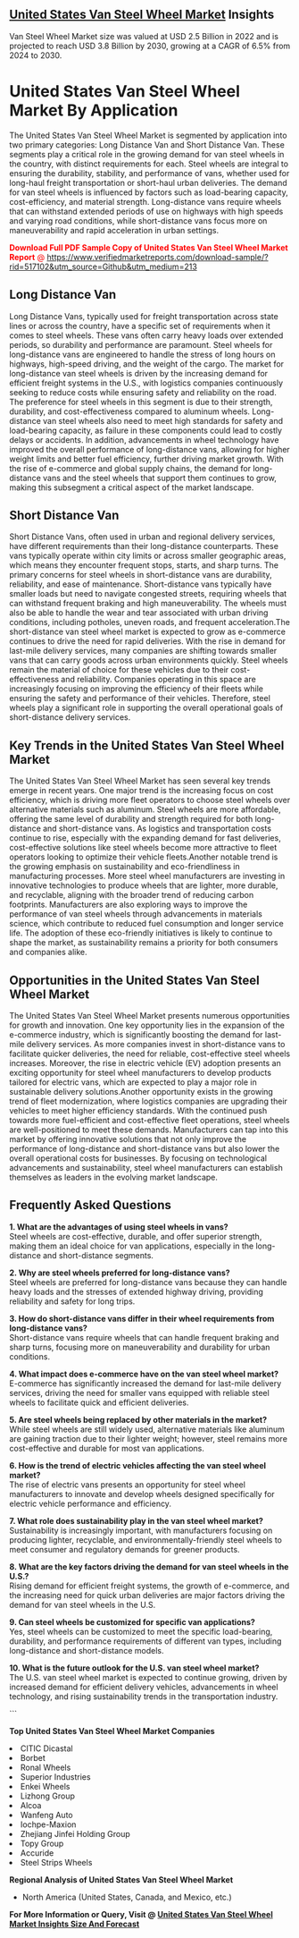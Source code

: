 <h2><a href="https://www.verifiedmarketreports.com/download-sample/?rid=517102&amp;utm_source=Github&amp;utm_medium=213" target="_blank">United States Van Steel Wheel Market</a> Insights</h2><p>Van Steel Wheel Market size was valued at USD 2.5 Billion in 2022 and is projected to reach USD 3.8 Billion by 2030, growing at a CAGR of 6.5% from 2024 to 2030.</p><p><h1>United States Van Steel Wheel Market By Application</h1><p>The United States Van Steel Wheel Market is segmented by application into two primary categories: Long Distance Van and Short Distance Van. These segments play a critical role in the growing demand for van steel wheels in the country, with distinct requirements for each. Steel wheels are integral to ensuring the durability, stability, and performance of vans, whether used for long-haul freight transportation or short-haul urban deliveries. The demand for van steel wheels is influenced by factors such as load-bearing capacity, cost-efficiency, and material strength. Long-distance vans require wheels that can withstand extended periods of use on highways with high speeds and varying road conditions, while short-distance vans focus more on maneuverability and rapid acceleration in urban settings. <p><span class=""><span style="color: #ff0000;"><strong>Download Full PDF Sample Copy of United States Van Steel Wheel Market Report</strong> @ </span><a href="https://www.verifiedmarketreports.com/download-sample/?rid=517102&amp;utm_source=Github&amp;utm_medium=213" target="_blank">https://www.verifiedmarketreports.com/download-sample/?rid=517102&amp;utm_source=Github&amp;utm_medium=213</a></span></p></p><h2>Long Distance Van</h2><p>Long Distance Vans, typically used for freight transportation across state lines or across the country, have a specific set of requirements when it comes to steel wheels. These vans often carry heavy loads over extended periods, so durability and performance are paramount. Steel wheels for long-distance vans are engineered to handle the stress of long hours on highways, high-speed driving, and the weight of the cargo. The market for long-distance van steel wheels is driven by the increasing demand for efficient freight systems in the U.S., with logistics companies continuously seeking to reduce costs while ensuring safety and reliability on the road. The preference for steel wheels in this segment is due to their strength, durability, and cost-effectiveness compared to aluminum wheels. Long-distance van steel wheels also need to meet high standards for safety and load-bearing capacity, as failure in these components could lead to costly delays or accidents. In addition, advancements in wheel technology have improved the overall performance of long-distance vans, allowing for higher weight limits and better fuel efficiency, further driving market growth. With the rise of e-commerce and global supply chains, the demand for long-distance vans and the steel wheels that support them continues to grow, making this subsegment a critical aspect of the market landscape. <h2>Short Distance Van</h2><p>Short Distance Vans, often used in urban and regional delivery services, have different requirements than their long-distance counterparts. These vans typically operate within city limits or across smaller geographic areas, which means they encounter frequent stops, starts, and sharp turns. The primary concerns for steel wheels in short-distance vans are durability, reliability, and ease of maintenance. Short-distance vans typically have smaller loads but need to navigate congested streets, requiring wheels that can withstand frequent braking and high maneuverability. The wheels must also be able to handle the wear and tear associated with urban driving conditions, including potholes, uneven roads, and frequent acceleration.The short-distance van steel wheel market is expected to grow as e-commerce continues to drive the need for rapid deliveries. With the rise in demand for last-mile delivery services, many companies are shifting towards smaller vans that can carry goods across urban environments quickly. Steel wheels remain the material of choice for these vehicles due to their cost-effectiveness and reliability. Companies operating in this space are increasingly focusing on improving the efficiency of their fleets while ensuring the safety and performance of their vehicles. Therefore, steel wheels play a significant role in supporting the overall operational goals of short-distance delivery services. <h2>Key Trends in the United States Van Steel Wheel Market</h2><p>The United States Van Steel Wheel Market has seen several key trends emerge in recent years. One major trend is the increasing focus on cost efficiency, which is driving more fleet operators to choose steel wheels over alternative materials such as aluminum. Steel wheels are more affordable, offering the same level of durability and strength required for both long-distance and short-distance vans. As logistics and transportation costs continue to rise, especially with the expanding demand for fast deliveries, cost-effective solutions like steel wheels become more attractive to fleet operators looking to optimize their vehicle fleets.Another notable trend is the growing emphasis on sustainability and eco-friendliness in manufacturing processes. More steel wheel manufacturers are investing in innovative technologies to produce wheels that are lighter, more durable, and recyclable, aligning with the broader trend of reducing carbon footprints. Manufacturers are also exploring ways to improve the performance of van steel wheels through advancements in materials science, which contribute to reduced fuel consumption and longer service life. The adoption of these eco-friendly initiatives is likely to continue to shape the market, as sustainability remains a priority for both consumers and companies alike.<h2>Opportunities in the United States Van Steel Wheel Market</h2><p>The United States Van Steel Wheel Market presents numerous opportunities for growth and innovation. One key opportunity lies in the expansion of the e-commerce industry, which is significantly boosting the demand for last-mile delivery services. As more companies invest in short-distance vans to facilitate quicker deliveries, the need for reliable, cost-effective steel wheels increases. Moreover, the rise in electric vehicle (EV) adoption presents an exciting opportunity for steel wheel manufacturers to develop products tailored for electric vans, which are expected to play a major role in sustainable delivery solutions.Another opportunity exists in the growing trend of fleet modernization, where logistics companies are upgrading their vehicles to meet higher efficiency standards. With the continued push towards more fuel-efficient and cost-effective fleet operations, steel wheels are well-positioned to meet these demands. Manufacturers can tap into this market by offering innovative solutions that not only improve the performance of long-distance and short-distance vans but also lower the overall operational costs for businesses. By focusing on technological advancements and sustainability, steel wheel manufacturers can establish themselves as leaders in the evolving market landscape.<h2>Frequently Asked Questions</h2><p><strong>1. What are the advantages of using steel wheels in vans?</strong><br>Steel wheels are cost-effective, durable, and offer superior strength, making them an ideal choice for van applications, especially in the long-distance and short-distance segments.</p><p><strong>2. Why are steel wheels preferred for long-distance vans?</strong><br>Steel wheels are preferred for long-distance vans because they can handle heavy loads and the stresses of extended highway driving, providing reliability and safety for long trips.</p><p><strong>3. How do short-distance vans differ in their wheel requirements from long-distance vans?</strong><br>Short-distance vans require wheels that can handle frequent braking and sharp turns, focusing more on maneuverability and durability for urban conditions.</p><p><strong>4. What impact does e-commerce have on the van steel wheel market?</strong><br>E-commerce has significantly increased the demand for last-mile delivery services, driving the need for smaller vans equipped with reliable steel wheels to facilitate quick and efficient deliveries.</p><p><strong>5. Are steel wheels being replaced by other materials in the market?</strong><br>While steel wheels are still widely used, alternative materials like aluminum are gaining traction due to their lighter weight; however, steel remains more cost-effective and durable for most van applications.</p><p><strong>6. How is the trend of electric vehicles affecting the van steel wheel market?</strong><br>The rise of electric vans presents an opportunity for steel wheel manufacturers to innovate and develop wheels designed specifically for electric vehicle performance and efficiency.</p><p><strong>7. What role does sustainability play in the van steel wheel market?</strong><br>Sustainability is increasingly important, with manufacturers focusing on producing lighter, recyclable, and environmentally-friendly steel wheels to meet consumer and regulatory demands for greener products.</p><p><strong>8. What are the key factors driving the demand for van steel wheels in the U.S.?</strong><br>Rising demand for efficient freight systems, the growth of e-commerce, and the increasing need for quick urban deliveries are major factors driving the demand for van steel wheels in the U.S.</p><p><strong>9. Can steel wheels be customized for specific van applications?</strong><br>Yes, steel wheels can be customized to meet the specific load-bearing, durability, and performance requirements of different van types, including long-distance and short-distance models.</p><p><strong>10. What is the future outlook for the U.S. van steel wheel market?</strong><br>The U.S. van steel wheel market is expected to continue growing, driven by increased demand for efficient delivery vehicles, advancements in wheel technology, and rising sustainability trends in the transportation industry.</p>```</p><p><strong>Top United States Van Steel Wheel Market Companies</strong></p><div data-test-id=""><p><li>CITIC Dicastal</li><li> Borbet</li><li> Ronal Wheels</li><li> Superior Industries</li><li> Enkei Wheels</li><li> Lizhong Group</li><li> Alcoa</li><li> Wanfeng Auto</li><li> Iochpe-Maxion</li><li> Zhejiang Jinfei Holding Group</li><li> Topy Group</li><li> Accuride</li><li> Steel Strips Wheels</li></p><div><strong>Regional Analysis of&nbsp;United States Van Steel Wheel Market</strong></div><ul><li dir="ltr"><p dir="ltr">North America&nbsp;(United States, Canada, and Mexico, etc.)</p></li></ul><p><strong>For More Information or Query, Visit @&nbsp;</strong><strong><a href="https://www.verifiedmarketreports.com/product/van-steel-wheel-market-size-and-forecast/?utm_source=Github&amp;utm_medium=213" target="_blank">United States Van Steel Wheel Market Insights Size And Forecast</a></strong></p></div>
